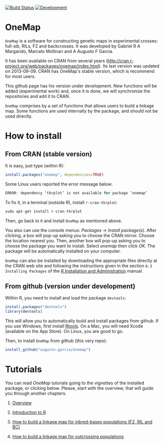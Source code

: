 [![Build Status](https://travis-ci.org/augusto-garcia/onemap.svg?branch=master)](https://travis-ci.org/augusto-garcia/onemap) [![Development](https://img.shields.io/badge/development-active-blue.svg)](https://img.shields.io/badge/development-active-blue.svg) 

# OneMap

`OneMap` is a software for constructing genetic maps in experimental
crosses: full-sib, RILs, F2 and backcrosses. It was developed by
Gabriel R A Margarido, Marcelo Mollinari and A Augusto F Garcia.

It has been available on CRAN from several years
(http://cran.r-project.org/web/packages/onemap/index.html). Its last
version was updated on 2013-09-09. CRAN has OneMap's stable version,
which is recommend for most users.

This github page has his version under development. New functions will
be added (experimental work) and, once it is done, we will synchronize
the repositories and add it to CRAN.

`OneMap` comprises by a set of functions that allows users to build a
linkage map. Some functions are used internally by the package, and
should not be used directly.

# How to install

## From CRAN (stable version)

It is easy, just type (within R):

```R
install.packages("onemap", dependencies=TRUE)
```

Some Linux users reported the error message below:

```R
ERROR: dependency ‘tkrplot’ is not available for package ‘onemap’
```

To fix it, in a terminal (outside R), install `r-cran-tkrplot`:

```R
sudo apt-get install r-cran-tkrplot
```

Then, go back to `R` and install `OneMap` as mentioned above.

You also can use the console menus: _Packages -> Install
package(s)_. After clicking, a box will pop-up asking you to choose
the CRAN mirror. Choose the location nearest you. Then, another box
will pop-up asking you to choose the package you want to install.
Select _onemap_ then click _OK_. The package will be
automatically installed on your computer.

`OneMap` can also be installed by downloading the appropriate files
directly at the CRAN web site and following the instructions given in
the section `6.3 Installing Packages` of the
[R Installation and Administration](http://cran.r-project.org/doc/manuals/R-admin.pdf)
manual.

## From github (version under development)

Within R, you need to install and load the package `devtools`:

```R
install.packages("devtools")
library(devtools)
```

This will allow you to automatically build and install packages from
github. If you use Windows, first install
[Rtools](https://cran.r-project.org/bin/windows/Rtools/). On a Mac,
you will need Xcode (available on the App Store). On Linux, you are
good to go.

Then, to install `OneMap` from github (this very repo):

```R
install_github("augusto-garcia/onemap")
```

# Tutorials

You can read _OneMap_ tutorials going to the vignettes of the
installed package, or clicking below. Please, start with the overview,
that will guide you through another chapters.

1. [Overview](http://htmlpreview.github.com/?https://github.com/augusto-garcia/onemap/blob/master/inst/doc/Overview.html)

2. [Introduction to R](http://htmlpreview.github.com/?https://github.com/augusto-garcia/onemap/blob/master/inst/doc/Introduction_R.html)

3. [How to build a linkage map for inbred-bases populations (F2, RIL and BC)](http://htmlpreview.github.com/?https://github.com/augusto-garcia/onemap/blob/master/inst/doc/Inbred_Based_Populations.html)

4. [How to build a linkage map for outcrossing populations](http://htmlpreview.github.com/?https://github.com/augusto-garcia/onemap/blob/master/inst/doc/Outcrossing_Populations.html)

